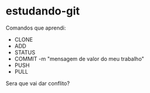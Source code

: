 # estudando-git

Comandos que aprendi:

* CLONE
* ADD
* STATUS
* COMMIT -m "mensagem de valor do meu trabalho"
* PUSH
* PULL


Sera que vai dar conflito?